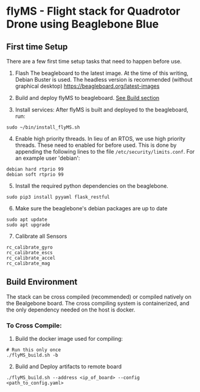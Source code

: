 # flyMS - Flight stack for Quadrotor Drone using Beaglebone Blue

## First time Setup

There are a few first time setup tasks that need to happen before use.

1. Flash The beagleboard to the latest image. At the time of this writing, Debian Buster is used. The headless
version is recommended (without graphical desktop) https://beagleboard.org/latest-images

2. Build and deploy flyMS to beagleboard. [See Build section](#build-environment)

3. Install services: After flyMS is built and deployed to the beagleboard, run:
```
sudo ~/bin/install_flyMS.sh
```

4. Enable high priority threads. In lieu of an RTOS, we use high priority threads. These need to enabled for before
used. This is done by appending the following lines to the file `/etc/security/limits.conf`.
For an example user 'debian':

```
debian hard rtprio 99
debian soft rtprio 99
```

5. Install the required python dependencies on the beaglebone.
```
sudo pip3 install pyyaml flask_restful
```

6. Make sure the beaglebone's debian packages are up to date
```
sudo apt update
sudo apt upgrade
```

7. Calibrate all Sensors

```
rc_calibrate_gyro
rc_calibrate_escs
rc_calibrate_accel
rc_calibrate_mag
```



## Build Environment
The stack can be cross compiled (recommended) or compiled natively on the Bealgebone board. The cross compiling system
is containerized, and the only dependency needed on the host is docker.

### To Cross Compile:

1. Build the docker image used for compiling:
```
# Run this only once
./flyMS_build.sh -b
```

2. Build and Deploy artifacts to remote board
```
./flyMS_build.sh --address <ip_of_board> --config <path_to_config.yaml>
```
